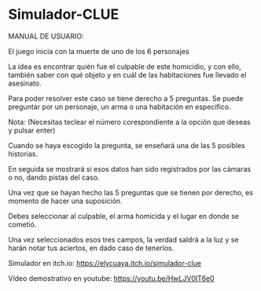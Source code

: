 # Simulador-CLUE
MANUAL DE USUARIO: 

El juego inicia con la muerte de uno de los 6 personajes 

La idea es encontrar quién fue el culpable de este homicidio, y con ello, también saber con qué objeto y en cuál de las habitaciones fue llevado el asesinato. 

Para poder resolver este caso se tiene derecho a 5 preguntas. Se puede preguntar por un personaje, un arma o una habitación en específico.  

Nota: (Necesitas teclear el número corespondiente a la opción que deseas y pulsar enter) 

Cuando se haya escogido la pregunta, se enseñará una de las 5 posibles historias. 

En seguida se mostrará si esos datos han sido registrados por las cámaras o no, dando pistas del caso. 

Una vez que se hayan hecho las 5 preguntas que se tienen por derecho, es momento de hacer una suposición. 

Debes seleccionar al culpable, el arma homicida y el lugar en donde se cometió. 

Una vez seleccionados esos tres campos, la verdad saldrá a la luz y se harán notar tus aciertos, en dado caso de tenerlos. 

 Simulador en itch.io:
https://elycuaya.itch.io/simulador-clue 
 
 Vídeo demostrativo en youtube:
 https://youtu.be/HwLJV0IT6e0
